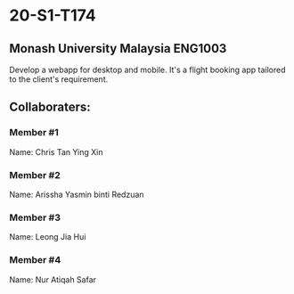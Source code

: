 # 20-S1-T174
## Monash University Malaysia ENG1003
Develop a webapp for desktop and mobile. It's a flight booking app tailored to the client's requirement.


## Collaboraters:
### Member #1
Name: Chris Tan Ying Xin <br>
### Member #2
Name: Arissha Yasmin binti Redzuan<br>
### Member #3
Name: Leong Jia Hui<br>
### Member #4
Name: Nur Atiqah Safar<br>




